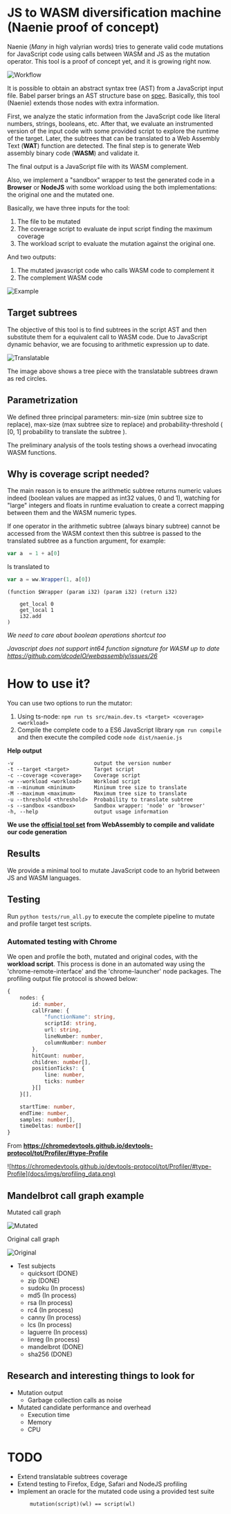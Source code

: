 # JS to WASM diversification machine (Naenie proof of concept)

Naenie (*Many* in high valyrian words) tries to generate valid code mutations for JavaScript code using calls between WASM and JS as the mutation operator. This tool is a proof of concept yet, and it is growing right now.

![Workflow](docs/imgs/workflow.png)


It is possible to obtain an abstract syntax tree (AST) from a JavaScript input file. Babel parser brings an AST structure base on <a href="https://github.com/babel/babel/blob/master/packages/babel-parser/ast/spec.md" target="_blank">spec</a>. Basically, this tool (Naenie) extends those nodes with extra information. 

First, we analyze the static information from the JavaScript code like literal numbers, strings, booleans, etc. After that, we evaluate an instrumented version of the input code with some provided script to explore the runtime of the target. Later, the subtrees that can be translated to a Web Assembly Text (**WAT**) function are detected. The final step is to generate Web assembly binary code (**WASM**) and validate it.

The final output is a JavaScript file with its WASM complement.

Also, we implement a "sandbox" wrapper to test the generated code in a **Browser** or **NodeJS** with some workload using the both implementations: the original one and the mutated one.

Basically, we have three inputs for the tool:
1. The file to be mutated
2. The coverage script to evaluate de input script finding the maximum coverage
3. The workload script to evaluate the mutation against the original one.

And two outputs:
1. The mutated javascript code who calls WASM code to complement it
2. The complement WASM code

![Example](docs/imgs/result2.png)

## Target subtrees

The objective of this tool is to find subtrees in the script AST and then substitute them for a equivalent call to WASM code. Due to JavaScript dynamic behavior, we are focusing to arithmetic expression up to date.

![Translatable](docs/imgs/tree.png)

The image above shows a tree piece with the translatable subtrees drawn as red circles.

## Parametrization

We defined three principal parameters: min-size (min subtree size to replace), max-size (max subtree size to replace) and probability-threshold ( [0, 1] probability to translate the subtree ).

The preliminary analysis of the tools testing shows a overhead invocating WASM functions.

## Why is coverage script needed?

The main reason is to ensure the arithmetic subtree returns numeric values indeed (boolean values are mapped as int32 values, 0 and 1), watching for "large" integers and floats in runtime evaluation to create a correct mapping between them and the WASM numeric types.

If one operator in the arithmetic subtree (always binary subtree) cannot be accessed from the WASM context then this subtree is passed to the translated subtree as a function argument, for example:

```js
var a  = 1 + a[0]
```

Is translated to 

```js
var a = ww.Wrapper(1, a[0])
```

```
(function $Wrapper (param i32) (param i32) (return i32)

    get_local 0
    get_local 1
    i32.add
)
```

*We need to care about boolean operations shortcut too*

*Javascript does not support int64 function signature for WASM up to date https://github.com/dcodeIO/webassembly/issues/26*

# How to use it?

You can use two options to run the mutator:
1. Using ts-node: ```npm run ts src/main.dev.ts <target> <coverage> <workload>```
2. Compile the complete code to a ES6 JavaScript library ```npm run compile``` and then execute the compiled code ```node dist/naenie.js```

**Help output**

```
-v                          output the version number
-t --target <target>        Target script
-c --coverage <coverage>    Coverage script
-w --workload <workload>    Workload script
-m --minumum <minimum>      Minimum tree size to translate
-M --maximum <maximum>      Maximum tree size to translate
-u --threshold <threshold>  Probability to translate subtree
-s --sandbox <sandbox>      Sandbox wrapper: 'node' or 'browser'
-h, --help                  output usage information
```

**We use the <a target="_blank" href="https://github.com/WebAssembly/wabt">official tool set</a> from WebAssembly to compile and validate our code generation**

<!--

### Translation

- TODO

### Sandbox
- Node sandbox
- Browser sandbox

## Output

- Output structure

## Profiling

- Browser
  - Launch local server on output directory
  - Chrome basic
  - Firefox basic
  
- Node with perf in linux

-->

## Results

We provide a minimal tool to mutate JavaScript code to an hybrid between JS and WASM languages.



## Testing

Run ```python tests/run_all.py``` to execute the complete pipeline to mutate and profile target test scripts.

### Automated testing with Chrome

We open and profile the both, mutated and original codes, with the **workload script**. This process is done in an automated way using the 'chrome-remote-interface' and the 'chrome-launcher' node packages. The profiling output file protocol is showed below:

```ts
{
    nodes: {
        id: number,
        callFrame: {
            "functionName": string,
            scriptId: string,
            url: string,
            lineNumber: number,
            columnNumber: number
        },
        hitCount: number,
        children: number[],
        positionTicks?: {
            line: number,
            ticks: number
        }[]
    }[],

    startTime: number,
    endTime: number,
    samples: number[],
    timeDeltas: number[]
}
```
From **https://chromedevtools.github.io/devtools-protocol/tot/Profiler/#type-Profile**

![https://chromedevtools.github.io/devtools-protocol/tot/Profiler/#type-Profile](docs/imgs/profiling_data.png)


## Mandelbrot call graph example

Mutated call graph

![Mutated](docs/imgs/mutated1.png)

Original call graph

![Original](docs/imgs/original1.png)

<!--
## Finding execution trace

1. Find target function
2. Start at the first index with the function id just after one lesser value
3. Stop at the next one value less than function id

-->

- Test subjects
  - quicksort (DONE)
  - zip  (DONE)
  - sudoku (In process)
  - md5 (In process)
  - rsa (In process)
  - rc4 (In process)
  - canny (In process)
  - lcs (In process)
  - laguerre (In process)
  - linreg (In process)
  - mandelbrot (DONE)
  - sha256 (DONE)
  

## Research and interesting things to look for

- Mutation output
  - Garbage collection calls as noise
- Mutated candidate performance and overhead
  - Execution time
  - Memory
  - CPU

# TODO
- Extend translatable subtrees coverage
- Extend testing to Firefox, Edge, Safari and NodeJS profiling
- Implement an oracle for the mutated code using a provided test suite
    ```
        mutation(script)(wl) == script(wl)
    ```